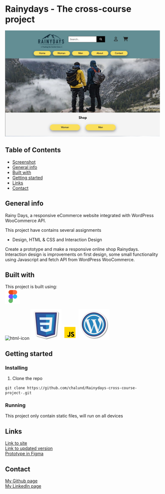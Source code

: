 # Rainydays - The cross-course project
![Screenshot](./images/screenshot-rainydays.jpg)

## Table of Contents
* [Screenshot](#screenshot)
* [General info](#General-info)
* [Built with](#built-with)
* [Getting started](#getting-started)
* [Links](#Links) 
* [Contact](#contact)

## General info
Rainy Days, a responsive eCommerce website integrated with WordPress WooCommerce API.

This project have contains several assignments
* Design, HTML & CSS and Interaction Design

Create a prototype and make a responsive online shop Rainydays. Interaction design is improvements on first design, some small functionality using Javascript and fetch API from WordPress WooCommerce.
 
## Built with
This project is built using: <br>
<img src="./images/icons/icons8-figma-48.png" alt="figma icon" height="48" width="48" >


![html-icon]("./images/icons/icons8-html-48.png" "html icon")
![css-icon](./images/icons/icons8-css-100.png "css icon")
![javascript-icon](./images/icons/icons8-javascript-48.png "javascript icon")
![wordpress-icon](./images/icons/icons8-wordpress-100.png "WordPress icon")


## Getting started
### Installing
1. Clone the repo
```
git clone https://github.com/chalund/Rainydays-cross-course-project-.git
```
### Running
This project only contain static files, will run on all devices

## Links
[Link to site](https://cute-kringle-2228a8.netlify.app/)  
[Link to updated version](https://joyful-lebkuchen-152596.netlify.app/)  
[Prototype in Figma](https://www.figma.com/file/z3JyoUhScZ6TmH3drBav7n/rainydays?node-id=644%3A1015&t=y2AQgSH1W3XgHmRh-1 )

## Contact
[My Github page](https://github.com/chalund)  
[My LinkedIn page](https://www.linkedin.com/in/charlotte-lund-48419b249/)